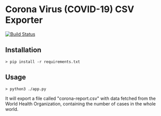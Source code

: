 # Corona Virus (COVID-19) CSV Exporter

[![Build Status](https://travis-ci.org/adrianosferreira/microservice-messaging.svg?branch=master)](https://travis-ci.org/adrianosferreira/microservice-messaging)

## Installation

`> pip install -r requirements.txt`

## Usage

`> python3 ./app.py`

It will export a file called "corona-report.csv" with data fetched from the World Health Organization, containing the number of cases in the whole world.